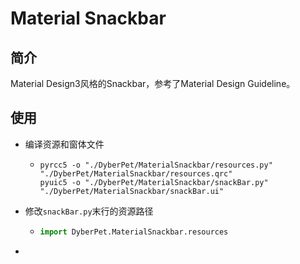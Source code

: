 # Material Snackbar

## 简介

Material Design3风格的Snackbar，参考了Material Design Guideline。



## 使用

- 编译资源和窗体文件

  - ```shell
    pyrcc5 -o "./DyberPet/MaterialSnackbar/resources.py" "./DyberPet/MaterialSnackbar/resources.qrc"
    pyuic5 -o "./DyberPet/MaterialSnackbar/snackBar.py" "./DyberPet/MaterialSnackbar/snackBar.ui"
    ```

- 修改<code>snackBar.py</code>末行的资源路径

  - ```python
    import DyberPet.MaterialSnackbar.resources
    ```

- 

